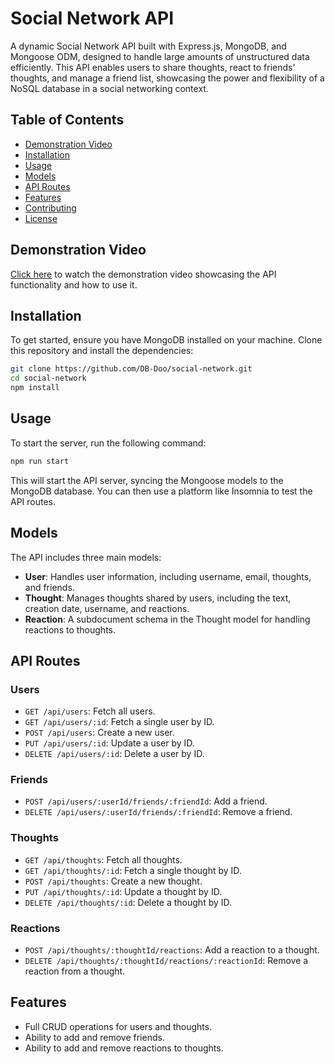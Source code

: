# Social Network API

A dynamic Social Network API built with Express.js, MongoDB, and Mongoose ODM, designed to handle large amounts of unstructured data efficiently. This API enables users to share thoughts, react to friends' thoughts, and manage a friend list, showcasing the power and flexibility of a NoSQL database in a social networking context.

## Table of Contents

- [Demonstration Video](#demonstration-video)
- [Installation](#installation)
- [Usage](#usage)
- [Models](#models)
- [API Routes](#api-routes)
- [Features](#features)
- [Contributing](#contributing)
- [License](#license)

## Demonstration Video

[Click here](https://app.screencastify.com/v3/watch/XxYZmGjoGJQE5BiBD9Jn) to watch the demonstration video showcasing the API functionality and how to use it.

## Installation

To get started, ensure you have MongoDB installed on your machine. Clone this repository and install the dependencies:

```bash
git clone https://github.com/DB-Doo/social-network.git
cd social-network
npm install
```

## Usage

To start the server, run the following command:

```bash
npm run start
```

This will start the API server, syncing the Mongoose models to the MongoDB database. You can then use a platform like Insomnia to test the API routes.

## Models

The API includes three main models:

- **User**: Handles user information, including username, email, thoughts, and friends.
- **Thought**: Manages thoughts shared by users, including the text, creation date, username, and reactions.
- **Reaction**: A subdocument schema in the Thought model for handling reactions to thoughts.

## API Routes

### Users

- `GET /api/users`: Fetch all users.
- `GET /api/users/:id`: Fetch a single user by ID.
- `POST /api/users`: Create a new user.
- `PUT /api/users/:id`: Update a user by ID.
- `DELETE /api/users/:id`: Delete a user by ID.

### Friends

- `POST /api/users/:userId/friends/:friendId`: Add a friend.
- `DELETE /api/users/:userId/friends/:friendId`: Remove a friend.

### Thoughts

- `GET /api/thoughts`: Fetch all thoughts.
- `GET /api/thoughts/:id`: Fetch a single thought by ID.
- `POST /api/thoughts`: Create a new thought.
- `PUT /api/thoughts/:id`: Update a thought by ID.
- `DELETE /api/thoughts/:id`: Delete a thought by ID.

### Reactions

- `POST /api/thoughts/:thoughtId/reactions`: Add a reaction to a thought.
- `DELETE /api/thoughts/:thoughtId/reactions/:reactionId`: Remove a reaction from a thought.

## Features

- Full CRUD operations for users and thoughts.
- Ability to add and remove friends.
- Ability to add and remove reactions to thoughts.

